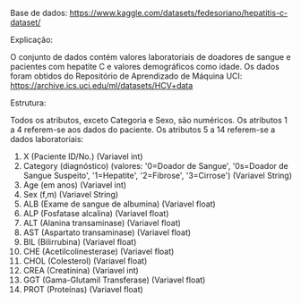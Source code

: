 Base de dados: https://www.kaggle.com/datasets/fedesoriano/hepatitis-c-dataset/

Explicação:

O conjunto de dados contém valores laboratoriais de doadores de sangue e pacientes com hepatite C e valores demográficos como idade.
Os dados foram obtidos do Repositório de Aprendizado de Máquina UCI:  https://archive.ics.uci.edu/ml/datasets/HCV+data

Estrutura:

Todos os atributos, exceto Categoria e Sexo, são numéricos.
Os atributos 1 a 4 referem-se aos dados do paciente.
Os atributos 5 a 14 referem-se a dados laboratoriais:

1) X (Paciente ID/No.) (Variavel int)
2) Category (diagnóstico) (valores: '0=Doador de Sangue', '0s=Doador de Sangue Suspeito', '1=Hepatite', '2=Fibrose', '3=Cirrose') (Variavel String)
3) Age (em anos) (Variavel int)
4) Sex (f,m) (Variavel String)
5) ALB (Exame de sangue de albumina) (Variavel float)
6) ALP (Fosfatase alcalina) (Variavel float)
7) ALT (Alanina transaminase) (Variavel float)
8) AST (Aspartato transaminase) (Variavel float)
9) BIL (Bilirrubina) (Variavel float)
10) CHE (Acetilcolinesterase) (Variavel float)
11) CHOL (Colesterol) (Variavel float)
12) CREA (Creatinina) (Variavel int)
13) GGT (Gama-Glutamil Transferase) (Variavel float)
14) PROT (Proteínas) (Variavel float)
